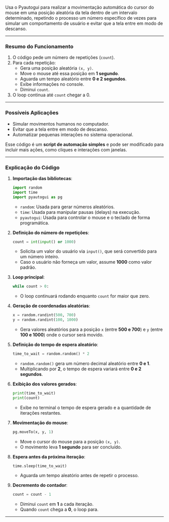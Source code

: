 Usa o Pyautogui para realizar a movimentação automática do cursor do mouse em uma posição aleatória da tela dentro de um intervalo determinado, repetindo o processo um número específico de vezes para simular um comportamento de usuário e evitar que a tela entre em modo de descanso.

---

### **Resumo do Funcionamento**

1. O código pede um número de repetições (`count`).
2. Para cada repetição:
   - Gera uma posição aleatória `(x, y)`.
   - Move o mouse até essa posição em **1 segundo**.
   - Aguarda um tempo aleatório entre **0 e 2 segundos**.
   - Exibe informações no console.
   - Diminui `count`.
3. O loop continua até `count` chegar a 0.

---

### **Possíveis Aplicações**

- Simular movimentos humanos no computador.
- Evitar que a tela entre em modo de descanso.
- Automatizar pequenas interações no sistema operacional.

Esse código é um **script de automação simples** e pode ser modificado para incluir mais ações, como cliques e interações com janelas.

---

### **Explicação do Código**

1. **Importação das bibliotecas**:

   ```python
   import random
   import time
   import pyautogui as pg
   ```

   - `random`: Usada para gerar números aleatórios.
   - `time`: Usada para manipular pausas (delays) na execução.
   - `pyautogui`: Usada para controlar o mouse e o teclado de forma programática.

2. **Definição do número de repetições**:

   ```python
   count = int(input() or 1000)
   ```

   - Solicita um valor do usuário via `input()`, que será convertido para um número inteiro.
   - Caso o usuário não forneça um valor, assume **1000** como valor padrão.

3. **Loop principal**:

   ```python
   while count > 0:
   ```

   - O loop continuará rodando enquanto `count` for maior que zero.

4. **Geração de coordenadas aleatórias**:

   ```python
   x = random.randint(500, 700)
   y = random.randint(100, 1000)
   ```

   - Gera valores aleatórios para a posição `x` (entre **500 e 700**) e `y` (entre **100 e 1000**) onde o cursor será movido.

5. **Definição do tempo de espera aleatório**:

   ```python
   time_to_wait = random.random() * 2
   ```

   - `random.random()` gera um número decimal aleatório entre **0 e 1**.
   - Multiplicando por **2**, o tempo de espera variará entre **0 e 2 segundos**.

6. **Exibição dos valores gerados**:

   ```python
   print(time_to_wait)
   print(count)
   ```

   - Exibe no terminal o tempo de espera gerado e a quantidade de iterações restantes.

7. **Movimentação do mouse**:

   ```python
   pg.moveTo(x, y, 1)
   ```

   - Move o cursor do mouse para a posição `(x, y)`.
   - O movimento leva **1 segundo** para ser concluído.

8. **Espera antes da próxima iteração**:

   ```python
   time.sleep(time_to_wait)
   ```

   - Aguarda um tempo aleatório antes de repetir o processo.

9. **Decremento do contador**:
   ```python
   count = count - 1
   ```
   - Diminui `count` em **1** a cada iteração.
   - Quando `count` chega a **0**, o loop para.

---
